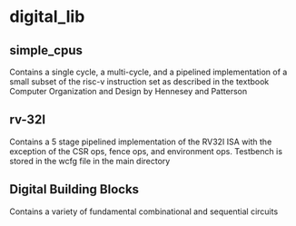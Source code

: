 # digital_lib

## simple_cpus
Contains a single cycle, a multi-cycle, and a pipelined implementation of a small subset of the risc-v instruction set as described in the
textbook Computer Organization and Design by Hennesey and Patterson

## rv-32I
Contains a 5 stage pipelined implementation of the RV32I ISA with the exception of the CSR ops, fence ops, and environment ops.
Testbench is stored in the wcfg file in the main directory

## Digital Building Blocks
Contains a variety of fundamental combinational and sequential circuits
